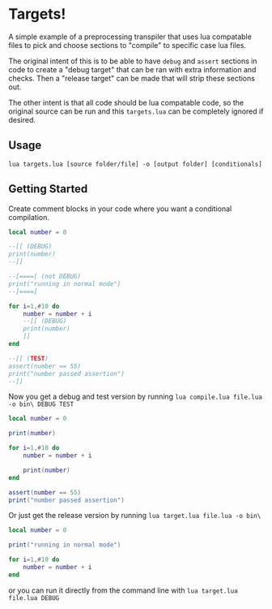 # Targets!

A simple example of a preprocessing transpiler that uses lua compatable files to pick and choose sections to "compile" to specific case lua files.

The original intent of this is to be able to have `debug` and `assert` sections in code to create a "debug target" that can be ran with extra information and checks. Then a "release target" can be made that will strip these sections out.

The other intent is that all code should be lua compatable code, so the original source can be run and this `targets.lua` can be completely ignored if desired.

## Usage

```
lua targets.lua [source folder/file] -o [output folder] [conditionals] 
```

## Getting Started

Create comment blocks in your code where you want a conditional compilation.

```lua
local number = 0

--[[ (DEBUG)
print(number)
--]]

--[====[ (not DEBUG)
print("running in normal mode")
--]====]

for i=1,#10 do
    number = number + i
    --[[ (DEBUG) 
    print(number)
    ]]
end

--[[ (TEST)
assert(number == 55)
print("number passed assertion")
--]]
```

Now you get a debug and test version by running `lua compile.lua file.lua -o bin\ DEBUG TEST` 

```lua
local number = 0

print(number)

for i=1,#10 do
    number = number + i

    print(number)
end

assert(number == 55)
print("number passed assertion")

```

Or just get the release version by running `lua target.lua file.lua -o bin\`

```lua
local number = 0

print("running in normal mode")

for i=1,#10 do
    number = number + i
end
```

or you can run it directly from the command line with `lua target.lua file.lua DEBUG`
